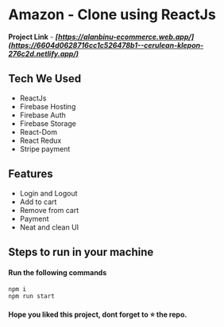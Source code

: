 
# Amazon - Clone using ReactJs

**Project Link** - ***[https://alanbinu-ecommerce.web.app/](https://6604d0628716cc1c526478b1--cerulean-klepon-276c2d.netlify.app/)***

## Tech We Used

- ReactJs
- Firebase Hosting
- Firebase Auth
- Firebase Storage
- React-Dom
- React Redux
- Stripe payment

## Features

- Login and Logout
- Add to cart
- Remove from cart
- Payment 
- Neat and clean UI

## Steps to run in your machine

#### Run the following commands
```
npm i
npm run start
```




#### Hope you liked this project, dont forget to ⭐ the repo.
